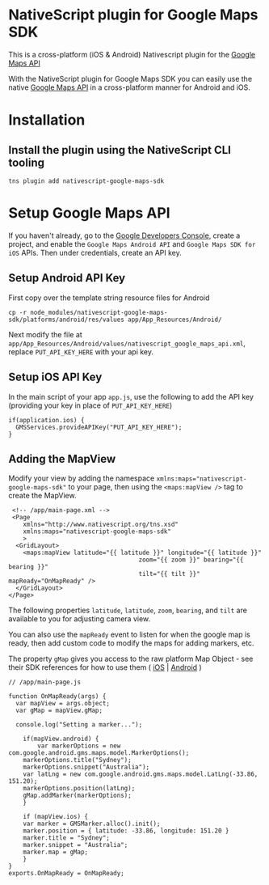 NativeScript plugin for Google Maps SDK
================

This is a cross-platform (iOS & Android) Nativescript plugin for the [Google Maps API](https://developers.google.com/maps/)

With the NativeScript plugin for Google Maps SDK you can easily use the native [Google Maps API](https://developers.google.com/maps/) in a cross-platform manner for Android and iOS.

Installation
===

## Install the plugin using the NativeScript CLI tooling

```
tns plugin add nativescript-google-maps-sdk
```

Setup Google Maps API
===
 
If you haven't already, go to the [Google Developers Console](https://console.developers.google.com), create a project, and enable the `Google Maps Android API` and `Google Maps SDK for iOS` APIs.  Then under credentials, create an API key.

## Setup Android API Key

First copy over the template string resource files for Android

```
cp -r node_modules/nativescript-google-maps-sdk/platforms/android/res/values app/App_Resources/Android/
```

Next modify the file at `app/App_Resources/Android/values/nativescript_google_maps_api.xml`, replace `PUT_API_KEY_HERE` with your api key.

## Setup iOS API Key

In the main script of your app `app.js`, use the following to add the API key (providing your key in place of `PUT_API_KEY_HERE`)

```
if(application.ios) {
  GMSServices.provideAPIKey("PUT_API_KEY_HERE");
}
```

##  Adding the MapView

Modify your view by adding the namespace `xmlns:maps="nativescript-google-maps-sdk"` to your page, then using the `<maps:mapView />` tag to create the MapView.

```
 <!-- /app/main-page.xml -->
 <Page 
	xmlns="http://www.nativescript.org/tns.xsd"
	xmlns:maps="nativescript-google-maps-sdk"
	>
  <GridLayout>
    <maps:mapView latitude="{{ latitude }}" longitude="{{ latitude }}" 
    								zoom="{{ zoom }}" bearing="{{ bearing }}" 
    								tilt="{{ tilt }}" mapReady="OnMapReady" />
  </GridLayout>
</Page>
```

The following properties `latitude`, `latitude`, `zoom`, `bearing`, and `tilt` are available to you for adjusting camera view.

You can also use the `mapReady` event to listen for when the google map is ready, then add custom code to modify the maps for adding markers, etc.

The property `gMap` gives you access to the raw platform Map Object - see their SDK references for how to use them ( [iOS](https://developers.google.com/maps/documentation/ios-sdk/reference/interface_g_m_s_map_view) | [Android](https://developers.google.com/android/reference/com/google/android/gms/maps/GoogleMap) )

```
// /app/main-page.js

function OnMapReady(args) {
  var mapView = args.object;
  var gMap = mapView.gMap;
  
  console.log("Setting a marker...");

	if(mapView.android) {
		var markerOptions = new com.google.android.gms.maps.model.MarkerOptions();
  	markerOptions.title("Sydney");
  	markerOptions.snippet("Australia");
  	var latLng = new com.google.android.gms.maps.model.LatLng(-33.86, 151.20);
  	markerOptions.position(latLng);
  	gMap.addMarker(markerOptions);
	} 
	
	if (mapView.ios) {
    var marker = GMSMarker.alloc().init();
    marker.position = { latitude: -33.86, longitude: 151.20 }
    marker.title = "Sydney";
    marker.snippet = "Australia";
    marker.map = gMap;
	}
}
exports.OnMapReady = OnMapReady;

```